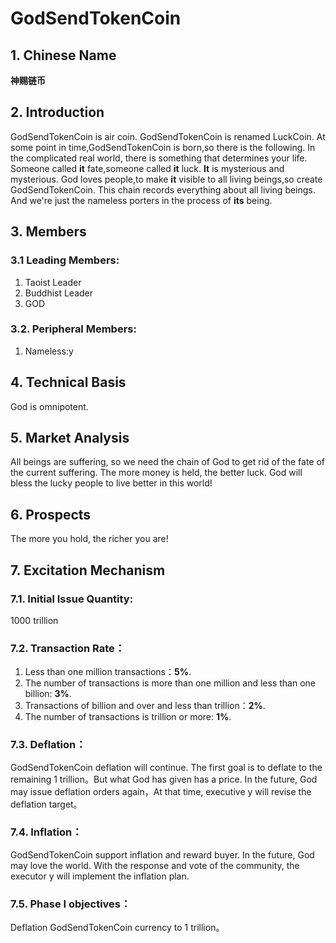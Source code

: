 GodSendTokenCoin
====
## 1. Chinese Name
**神赐链币**

## 2. Introduction
GodSendTokenCoin is air coin.
GodSendTokenCoin is renamed LuckCoin.
At some point in time,GodSendTokenCoin is born,so there is the following.
In the complicated real world, there is something that determines your life. Someone called **it** fate,someone called **it** luck. **It** is mysterious and mysterious. God loves people,to make **it** visible to all living beings,so create GodSendTokenCoin. This chain records everything about all living beings. And we're just the nameless porters in the process of **its** being.

## 3. Members
### 3.1 Leading Members:
1. Taoist Leader
2. Buddhist Leader
3. GOD

### 3.2. Peripheral Members:
1. Nameless:y

## 4. Technical Basis
God is omnipotent.

## 5. Market Analysis
All beings are suffering, so we need the chain of God to get rid of the fate of the current suffering. The more money is held, the better luck. God will bless the lucky people to live better in this world!

## 6. Prospects
The more you hold, the richer you are!

## 7. Excitation Mechanism
### 7.1. Initial Issue Quantity:
1000 trillion
### 7.2. Transaction Rate：
1. Less than one million transactions：**5%**.
2. The number of transactions is more than one million and less than one billion: **3%**.
3. Transactions of billion and over and less than trillion：**2%**.
4. The number of transactions is trillion or more: **1%**.

### 7.3. Deflation：
GodSendTokenCoin deflation will continue. The first goal is to deflate to the remaining 1 trillion。But what God has given has a price. In the future, God may issue deflation orders again，At that time, executive y will revise the deflation target。
### 7.4. Inflation：
GodSendTokenCoin support inflation and reward buyer. In the future, God may love the world. With the response and vote of the community, the executor y will implement the inflation plan.
### 7.5. Phase I objectives：
Deflation GodSendTokenCoin currency to 1 trillion。
